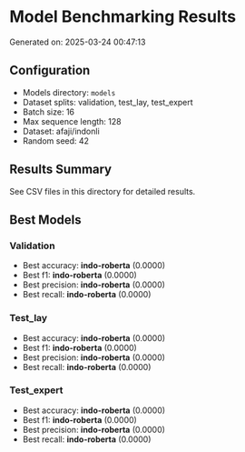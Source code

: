 # Model Benchmarking Results

Generated on: 2025-03-24 00:47:13

## Configuration

- Models directory: `models`
- Dataset splits: validation, test_lay, test_expert
- Batch size: 16
- Max sequence length: 128
- Dataset: afaji/indonli
- Random seed: 42

## Results Summary

See CSV files in this directory for detailed results.

## Best Models

### Validation

- Best accuracy: **indo-roberta** (0.0000)
- Best f1: **indo-roberta** (0.0000)
- Best precision: **indo-roberta** (0.0000)
- Best recall: **indo-roberta** (0.0000)

### Test_lay

- Best accuracy: **indo-roberta** (0.0000)
- Best f1: **indo-roberta** (0.0000)
- Best precision: **indo-roberta** (0.0000)
- Best recall: **indo-roberta** (0.0000)

### Test_expert

- Best accuracy: **indo-roberta** (0.0000)
- Best f1: **indo-roberta** (0.0000)
- Best precision: **indo-roberta** (0.0000)
- Best recall: **indo-roberta** (0.0000)

